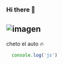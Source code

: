 ### Hi there 👋

<!--
**estebannbn/estebannbn** is a ✨ _special_ ✨ repository because its `README.md` (this file) appears on your GitHub profile.

Here are some ideas to get you started:

- 🔭 I’m currently working on ...
- 🌱 I’m currently learning ...
- 👯 I’m looking to collaborate on ...
- 🤔 I’m looking for help with ...
- 💬 Ask me about ...
- 📫 How to reach me: ...
- 😄 Pronouns: ...
- ⚡ Fun fact: ...
-->
![imagen](https://www.infobae.com/new-resizer/akhDd2bKVf5-XgoJlUOdhIZcDT4=/992x558/filters:format(webp):quality(85)/cloudfront-us-east-1.images.arcpublishing.com/infobae/NNC7TA7K2NG5HM2REZSAE244XE.jpg)
---
cheto el auto 🔥

```js
  console.log('js')
```
